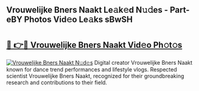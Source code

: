 ## Vrouwelijke Bners Naakt Le𝚊k𝚎d N𝚞𝚍es - Part-eBY Photos Vid𝚎o Le𝚊ks sBwSH

# <h2><a href="http://fb5j63.evod.top/?m=Vrouwelijke+Bners+Naakt">🔗 👉🔴 Vrouwelijke Bners Naakt Vid𝚎o Ph𝚘t𝚘s</a></h2>

[![Vrouwelijke Bners Naakt N𝚞d𝚎s](https://i.imgur.com/8V9OHl7.gif)](http://fb5j63.evod.top/?m=Vrouwelijke+Bners+Naakt)
Digital creator Vrouwelijke Bners Naakt known for dance trend performances and lifestyle vlogs. Respected scientist Vrouwelijke Bners Naakt, recognized for their groundbreaking research and contributions to their field. 
